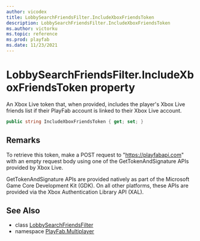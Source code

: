 ```yaml
---
author: vicodex
title: LobbySearchFriendsFilter.IncludeXboxFriendsToken
description: LobbySearchFriendsFilter.IncludeXboxFriendsToken
ms.author: victorku
ms.topic: reference
ms.prod: playfab
ms.date: 11/23/2021
---
```


# LobbySearchFriendsFilter.IncludeXboxFriendsToken property

An Xbox Live token that, when provided, includes the player's Xbox Live friends list if their PlayFab account is linked to their Xbox Live account.

```csharp
public string IncludeXboxFriendsToken { get; set; }
```

## Remarks

To retrieve this token, make a POST request to "https://playfabapi.com" with an empty request body using one of the GetTokenAndSignature APIs provided by Xbox Live.

GetTokenAndSignature APIs are provided natively as part of the Microsoft Game Core Development Kit (GDK). On all other platforms, these APIs are provided via the Xbox Authentication Library API (XAL).

## See Also

* class [LobbySearchFriendsFilter](../LobbySearchFriendsFilter.md)
* namespace [PlayFab.Multiplayer](../../PlayFabMultiplayerSDK.md)

